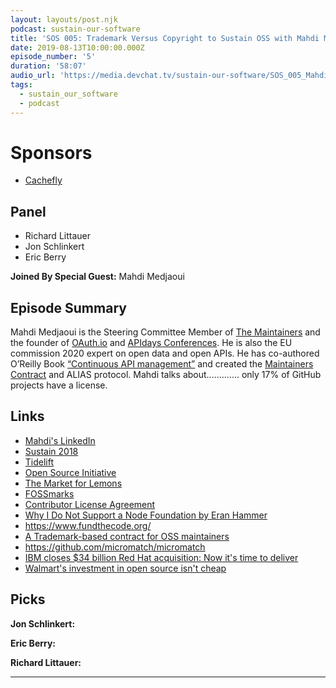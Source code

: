 ```yaml
---
layout: layouts/post.njk
podcast: sustain-our-software
title: 'SOS 005: Trademark Versus Copyright to Sustain OSS with Mahdi Medjaoui'
date: 2019-08-13T10:00:00.000Z
episode_number: '5'
duration: '58:07'
audio_url: 'https://media.devchat.tv/sustain-our-software/SOS_005_Mahdi_Medjaoui.mp3'
tags:
  - sustain_our_software
  - podcast
---
```

# Sponsors

* [Cachefly](https://www.cachefly.com/)

## Panel

* Richard Littauer
* Jon Schlinkert 
* Eric Berry

**Joined By Special Guest:** Mahdi Medjaoui

## Episode Summary

Mahdi Medjaoui is the Steering Committee Member of [The Maintainers](themaintainers.org/) and the founder of [OAuth.io](https://oauth.io/) and [APIdays Conferences](https://www.apidays.co/). He is also the EU commission 2020 expert on open data and open APIs. He has co-authored  O’Reilly Book [“Continuous API management”](https://www.amazon.com/Continuous-API-Management-Decisions-Landscape/dp/1492043559) and created the [Maintainers Contract](https://framagit.org/inno3/tm-contract-for-oss-maintainers/blob/master/tm-maintainers-contract.md) and ALIAS protocol. Mahdi talks about............. only 17% of GitHub projects have a license. 



## Links

* [Mahdi's LinkedIn](https://www.linkedin.com/in/mehdimedjaoui/en)
* [Sustain 2018](https://sustainoss.org/) 
* [Tidelift](https://tidelift.com/)
* [Open Source Initiative](https://opensource.org/osd)
* [The Market for Lemons](https://en.wikipedia.org/wiki/The_Market_for_Lemons)
* [FOSSmarks](http://fossmarks.org/)
* [Contributor License Agreement](https://en.wikipedia.org/wiki/Contributor_License_Agreement)
* [Why I Do Not Support a Node Foundation by Eran Hammer](https://hueniverse.com/why-i-do-not-support-a-node-foundation-a9cc00e1e677)
* <https://www.fundthecode.org/>
* [A Trademark-based contract for OSS maintainers](https://framagit.org/inno3/tm-contract-for-oss-maintainers/tree/master)
* <https://github.com/micromatch/micromatch>
* [IBM closes $34 billion Red Hat acquisition: Now it's time to deliver](https://www.zdnet.com/article/ibm-closes-34-billion-red-hat-acquisition-now-its-time-to-deliver/)
* [Walmart's investment in open source isn't cheap](https://www.infoworld.com/article/2608897/walmart-s-investment-in-open-source-isn-t-cheap.html)


## Picks

**Jon Schlinkert:**

**Eric Berry:**

**Richard Littauer:**

- - -
